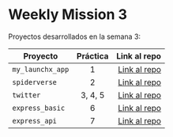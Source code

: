 # Weekly Mission 3


Proyectos desarrollados en la semana 3:

| Proyecto | Práctica | Link al repo |
| ------------- |:-------------:| -----:|
|`my_launchx_app`|1|[Link al repo](https://github.com/KelvinLeeder/my_launch_app)|
|`spiderverse`|2|[Link al repo](https://github.com/KelvinLeeder/spiderverse)|
|`twitter`|3, 4, 5|[Link al repo](https://github.com/KelvinLeeder/twitter)|
|`express_basic`|6|[Link al repo](https://github.com/KelvinLeeder/server)|
|`express_api`|7|[Link al repo](https://github.com/KelvinLeeder/express_API)|
